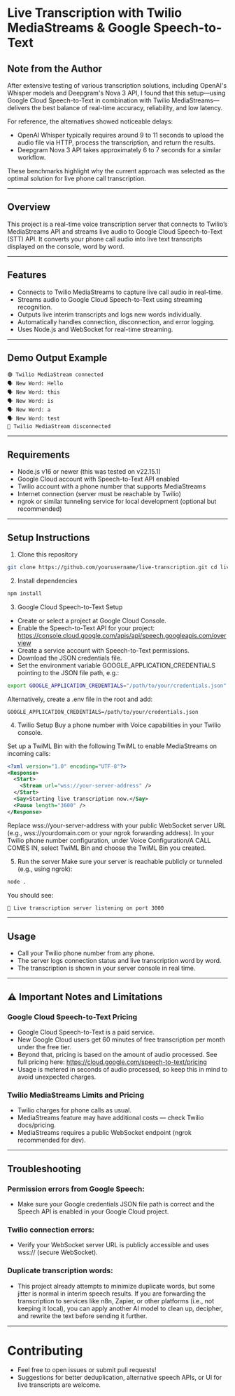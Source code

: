 # Live Transcription with Twilio MediaStreams & Google Speech-to-Text

## Note from the Author

After extensive testing of various transcription solutions, including OpenAI's Whisper models and Deepgram's Nova 3 API, I found that this setup—using Google Cloud Speech-to-Text in combination with Twilio MediaStreams—delivers the best balance of real-time accuracy, reliability, and low latency.

For reference, the alternatives showed noticeable delays:  
- OpenAI Whisper typically requires around 9 to 11 seconds to upload the audio file via HTTP, process the transcription, and return the results.  
- Deepgram Nova 3 API takes approximately 6 to 7 seconds for a similar workflow.

These benchmarks highlight why the current approach was selected as the optimal solution for live phone call transcription.

---

## Overview

This project is a real-time voice transcription server that connects to Twilio’s MediaStreams API and streams live audio to Google Cloud Speech-to-Text (STT) API. It converts your phone call audio into live text transcripts displayed on the console, word by word.

---

## Features

- Connects to Twilio MediaStreams to capture live call audio in real-time.
- Streams audio to Google Cloud Speech-to-Text using streaming recognition.
- Outputs live interim transcripts and logs new words individually.
- Automatically handles connection, disconnection, and error logging.
- Uses Node.js and WebSocket for real-time streaming.

---

## Demo Output Example

```text
🟢 Twilio MediaStream connected
🗣️ New Word: Hello
🗣️ New Word: this
🗣️ New Word: is
🗣️ New Word: a
🗣️ New Word: test
🔴 Twilio MediaStream disconnected
```

---

## Requirements

- Node.js v16 or newer (this was tested on v22.15.1)
- Google Cloud account with Speech-to-Text API enabled
- Twilio account with a phone number that supports MediaStreams
- Internet connection (server must be reachable by Twilio)
- ngrok or similar tunneling service for local development (optional but recommended)

---

## Setup Instructions

1. Clone this repository
```bash
git clone https://github.com/yourusername/live-transcription.git cd live-transcription
```

2. Install dependencies
```bash
npm install
```

3. Google Cloud Speech-to-Text Setup
- Create or select a project at Google Cloud Console.
- Enable the Speech-to-Text API for your project:
https://console.cloud.google.com/apis/api/speech.googleapis.com/overview
- Create a service account with Speech-to-Text permissions.
- Download the JSON credentials file.
- Set the environment variable GOOGLE_APPLICATION_CREDENTIALS pointing to the JSON file path, e.g.:
```bash
export GOOGLE_APPLICATION_CREDENTIALS="/path/to/your/credentials.json"
```

Alternatively, create a .env file in the root and add:
```env
GOOGLE_APPLICATION_CREDENTIALS=/path/to/your/credentials.json
```

4. Twilio Setup
Buy a phone number with Voice capabilities in your Twilio console.

Set up a TwiML Bin with the following TwiML to enable MediaStreams on incoming calls:
```xml
<?xml version="1.0" encoding="UTF-8"?>
<Response>
  <Start>
    <Stream url="wss://your-server-address" />
  </Start>
  <Say>Starting live transcription now.</Say>
  <Pause length="3600" />
</Response>
```
Replace wss://your-server-address with your public WebSocket server URL (e.g., wss://yourdomain.com or your ngrok forwarding address).
In your Twilio phone number configuration, under Voice Configuration/A CALL COMES IN, select TwiML Bin and choose the TwiML Bin you created.

5. Run the server
Make sure your server is reachable publicly or tunneled (e.g., using ngrok):

```bash
node .
```

You should see:
```bash
🧠 Live transcription server listening on port 3000
```

---

## Usage
- Call your Twilio phone number from any phone.
- The server logs connection status and live transcription word by word.
- The transcription is shown in your server console in real time.

---

## ⚠️ Important Notes and Limitations

### Google Cloud Speech-to-Text Pricing

- Google Cloud Speech-to-Text is a paid service.
- New Google Cloud users get 60 minutes of free transcription per month under the free tier.
- Beyond that, pricing is based on the amount of audio processed. See full pricing here: https://cloud.google.com/speech-to-text/pricing
- Usage is metered in seconds of audio processed, so keep this in mind to avoid unexpected charges.

### Twilio MediaStreams Limits and Pricing

- Twilio charges for phone calls as usual.
- MediaStreams feature may have additional costs — check Twilio docs/pricing.
- MediaStreams requires a public WebSocket endpoint (ngrok recommended for dev).

---

## Troubleshooting

### Permission errors from Google Speech:
- Make sure your Google credentials JSON file path is correct and the Speech API is enabled in your Google Cloud project.

### Twilio connection errors:
- Verify your WebSocket server URL is publicly accessible and uses wss:// (secure WebSocket).

### Duplicate transcription words:
- This project already attempts to minimize duplicate words, but some jitter is normal in interim speech results. If you are forwarding the transcription to services like n8n, Zapier, or other platforms (i.e., not keeping it local), you can apply another AI model to clean up, decipher, and rewrite the text before sending it further.

---

# Contributing

- Feel free to open issues or submit pull requests!
- Suggestions for better deduplication, alternative speech APIs, or UI for live transcripts are welcome.




